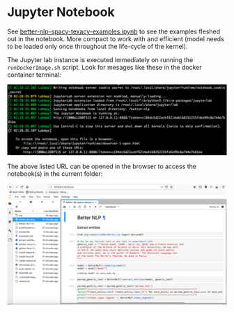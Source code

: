 # Jupyter Notebook

See [better-nlp-spacy-texacy-examples.ipynb](better-nlp-spacy-texacy-examples.ipynb) to see the examples fleshed out in the notebook. More compact to work with and efficient (model needs to be loaded only once throughout the life-cycle of the kernel).

The Jupyter lab instance is executed immediately on running the `runDockerImage.sh` script. Look for mesages like these in the docker container terminal:

![Docker-container-console-Jupyter-lab-loading.png](Docker-container-console-Jupyter-lab-loading.png)

The above listed URL can be opened in the browser to access the notebook(s) in the current folder:

![Better-NLP-in-Jupyter-Notebook.png](Better-NLP-in-Jupyter-Notebook.png)